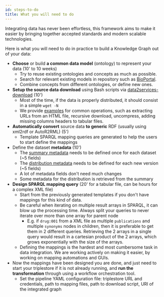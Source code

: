```yaml
---
id: steps-to-do
title: What you will need to do
---
```



Integrating data has never been effortless, this framework aims to make it easier by bringing together accepted standards and modern scalable technologies.

Here is what you will need to do in practice to build a Knowledge Graph out of your data:

* **Choose** or build **a common data model** (ontology) to represent your data (10' to 10 weeks)
  * Try to reuse existing ontologies and concepts as much as possible.
  * Search for relevant existing models in repository such as [BioPortal](https://bioportal.bioontology.org/recommender).
  * Combine concepts from different ontologies, or define new ones.
* **Setup the source data download** using Bash scripts via [data2services-download](https://github.com/MaastrichtU-IDS/data2services-download) (10')
  * Most of the time, if the data is properly distributed, it should consist in a simple `wget -N` 
  * We provide [examples](https://github.com/MaastrichtU-IDS/data2services-download/blob/master/datasets/TEMPLATE/download.sh) for common operations, such as extracting URLs from an HTML file, recursive download, uncompress, adding missing columns headers to tabular files.
* **Automatically convert** source data **to generic** RDF (usually using xml2rdf or AutoR2RML) (5')
  * Template SPARQL mapping queries are generated to help the users to start define the mappings
* Define the dataset **metadata** (10')
  * The [summary metadata](https://github.com/MaastrichtU-IDS/data2services-transform-biolink/blob/master/mapping/drugbank/metadata/1/metadata-drugbank-summary.rq) needs to be defined once for each dataset (~5 fields)
  * The [distribution metadata](https://github.com/MaastrichtU-IDS/data2services-transform-biolink/blob/master/mapping/drugbank/metadata/1/metadata-drugbank-1.rq) needs to be defined for each new version (~5 fields)
  * A lot of metadata fields don't need much changes
  * Some metadata for the distribution is retrieved from the summary
* **Design SPARQL mapping query** (20' for a tabular file, can be hours for a complex XML file)
  * Start from the previously generated templates if you don't have mappings for this kind of data.
  * Be careful when iterating on multiple result arrays in SPARQL, it can blow up the processing time. Always split your queries to never iterate over more than one array for parent node
    * E.g. if `drug:001` from a XML file  as multiple `publications` and multiple `synonyms` nodes in children, then it is preferable to get them in 2 different queries. Retrieving the 2 arrays in a single query would result in a cartesian product of the 2 arrays, which grows exponentially with the size of the arrays.
  * Defining the mappings is the hardest and most cumbersome task in data integration. We are working actively on making it easier, by working on mapping automations and GUIs. 
* Now the mappings have been designed you are done, and just need to start your triplestore if it is not already running, and **run the transformation** through using a workflow orchestration tool.
  * Set the pipeline YAML configuration file: triplestore URL and credentials, path to mapping files, path to download script, URI of the integrated graph 